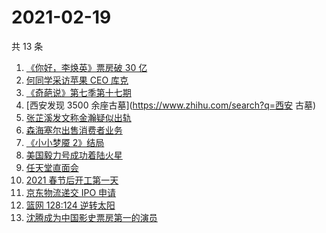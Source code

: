# 2021-02-19

共 13 条

<!-- BEGIN ZHIHUSEARCH -->
<!-- 最后更新时间 Fri Feb 19 2021 14:09:38 GMT+0800 (CST) -->
1. [《你好，李焕英》票房破 30 亿](https://www.zhihu.com/search?q=你好李焕英)
1. [何同学采访苹果 CEO 库克](https://www.zhihu.com/search?q=何同学采访库克)
1. [《奇葩说》第七季第十七期](https://www.zhihu.com/search?q=奇葩说)
1. [西安发现 3500 余座古墓](https://www.zhihu.com/search?q=西安 古墓)
1. [张芷溪发文称金瀚疑似出轨](https://www.zhihu.com/search?q=张芷溪金瀚)
1. [森海塞尔出售消费者业务](https://www.zhihu.com/search?q=森海塞尔)
1. [《小小梦魇 2》结局](https://www.zhihu.com/search?q=小小梦魇2)
1. [美国毅力号成功着陆火星](https://www.zhihu.com/search?q=毅力号)
1. [任天堂直面会](https://www.zhihu.com/search?q=任天堂)
1. [2021 春节后开工第一天](https://www.zhihu.com/search?q=初七上班)
1. [京东物流递交 IPO 申请](https://www.zhihu.com/search?q=京东物流)
1. [篮网 128:124 逆转太阳](https://www.zhihu.com/search?q=篮网)
1. [沈腾成为中国影史票房第一的演员](https://www.zhihu.com/search?q=沈腾)
<!-- END ZHIHUSEARCH -->
